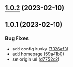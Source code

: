 

## [1.0.2](https://github.com/SandiSopian/automate-semantic-release-using-release-it/compare/1.0.1...1.0.2) (2023-02-10)

## 1.0.1 (2023-02-10)


### Bug Fixes

* add confiq husky ([7326ef3](https://github.com/SandiSopian/automate-semantic-release-using-release-it/commit/7326ef3600a7055056e0009f5069b81fb93cfca8))
* add homepage ([59a41b0](https://github.com/SandiSopian/automate-semantic-release-using-release-it/commit/59a41b0c896244d88c1472158b36eb60cbcee723))
* set origin url ([d7752d2](https://github.com/SandiSopian/automate-semantic-release-using-release-it/commit/d7752d271a8ce0c2923c1e9adb1261f53abac16c))